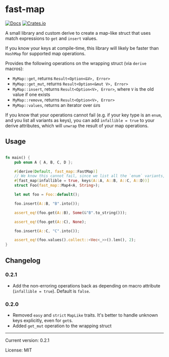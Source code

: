 # fast-map

[![Docs](https://docs.rs/fast-map/badge.svg)](https://docs.rs/crate/fast-map/)
[![Crates.io](https://img.shields.io/crates/v/fast-map.svg)](https://crates.io/crates/fast-map)

A small library and custom derive to create a map-like struct that uses match expressions to `get` and `insert` values.

If you know your keys at compile-time, this library will likely be faster than `HashMap` for supported map operations.

Provides the following operations on the wrapping struct (via `derive` macros):

* `MyMap::get`, returns `Result<Option<&V>, Error>`
* `MyMap::get_mut`, returns `Result<Option<&mut V>, Error>`
* `MyMap::insert`, returns `Result<Option<V>, Error>`, where `V` is the old value if one exists
* `MyMap::remove`, returns `Result<Option<V>, Error>`
* `MyMap::values`, returns an iterator over `&V`s

If you know that your operations cannot fail (e.g. if your key type is an `enum`, and you list all variants as keys),
you can add `infallible = true` to your derive attributes, which will `unwrap` the result of your map operations.

## Usage

```rust

fn main() {
    pub enum A { A, B, C, D };

    #[derive(Default, fast_map::FastMap)]
    // We know this cannot fail, since we list all the `enum` variants, so we add `infallible = true`
    #[fast_map(infallible = true, keys(A::A, A::B, A::C, A::D))]
    struct Foo(fast_map::Map4<A, String>);

    let mut foo = Foo::default();

    foo.insert(A::B, "B".into());

    assert_eq!(foo.get(A::B), Some(&"B".to_string()));

    assert_eq!(foo.get(A::C), None);

    foo.insert(A::C, "C".into());

    assert_eq!(foo.values().collect::<Vec<_>>().len(), 2);
}
```

## Changelog

### 0.2.1

* Add the non-erroring operations back as depending on macro attribute (`infallible = true`). Default is `false`.

### 0.2.0

* Removed `easy` and `strict` `MapLike` traits. It's better to handle unknown keys explicitly, even for `get`s.
* Added `get_mut` operation to the wrapping struct


<hr/>

Current version: 0.2.1

License: MIT
